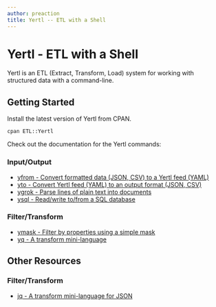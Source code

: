 ```yaml
---
author: preaction
title: Yertl -- ETL with a Shell
---
```


# Yertl - ETL with a Shell

Yertl is an ETL (Extract, Transform, Load) system for working with structured data
with a command-line.

## Getting Started

Install the latest version of Yertl from CPAN.

    cpan ETL::Yertl

Check out the documentation for the Yertl commands:

### Input/Output

* [yfrom - Convert formatted data (JSON, CSV) to a Yertl feed (YAML)](/pod/yfrom.html)
* [yto - Convert Yertl feed (YAML) to an output format (JSON, CSV)](/pod/yto.html)
* [ygrok - Parse lines of plain text into documents](/pod/ygrok.html)
* [ysql - Read/write to/from a SQL database](/pod/ysql.html)

### Filter/Transform

* [ymask - Filter by properties using a simple mask](/pod/ymask.html)
* [yq - A transform mini-language](/pod/yq.html)

## Other Resources

### Filter/Transform

* [jq - A transform mini-language for JSON](http://stedolan.github.io/jq/)
